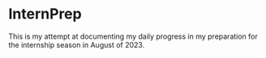 # InternPrep
This is my attempt at documenting my daily progress in my preparation for the internship season in August of 2023.
